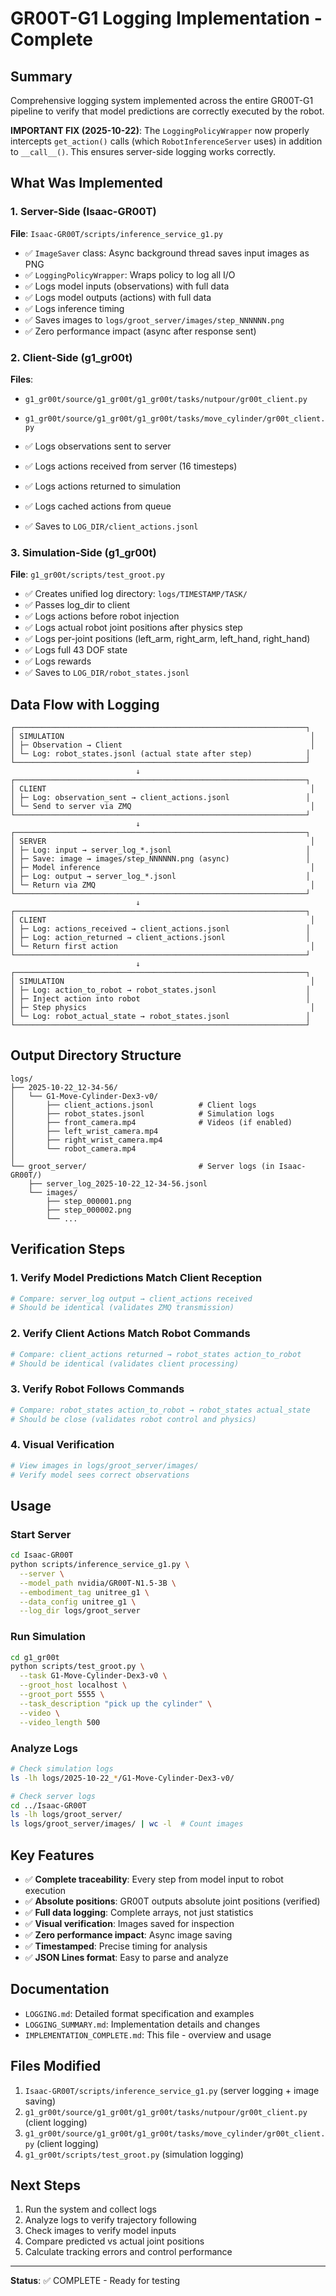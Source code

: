# GR00T-G1 Logging Implementation - Complete

## Summary

Comprehensive logging system implemented across the entire GR00T-G1 pipeline to verify that model predictions are correctly executed by the robot.

**IMPORTANT FIX (2025-10-22)**: The `LoggingPolicyWrapper` now properly intercepts `get_action()` calls (which `RobotInferenceServer` uses) in addition to `__call__()`. This ensures server-side logging works correctly.

## What Was Implemented

### 1. Server-Side (Isaac-GR00T)
**File**: `Isaac-GR00T/scripts/inference_service_g1.py`

- ✅ `ImageSaver` class: Async background thread saves input images as PNG
- ✅ `LoggingPolicyWrapper`: Wraps policy to log all I/O
- ✅ Logs model inputs (observations) with full data
- ✅ Logs model outputs (actions) with full data
- ✅ Logs inference timing
- ✅ Saves images to `logs/groot_server/images/step_NNNNNN.png`
- ✅ Zero performance impact (async after response sent)

### 2. Client-Side (g1_gr00t)
**Files**: 
- `g1_gr00t/source/g1_gr00t/g1_gr00t/tasks/nutpour/gr00t_client.py`
- `g1_gr00t/source/g1_gr00t/g1_gr00t/tasks/move_cylinder/gr00t_client.py`

- ✅ Logs observations sent to server
- ✅ Logs actions received from server (16 timesteps)
- ✅ Logs actions returned to simulation
- ✅ Logs cached actions from queue
- ✅ Saves to `LOG_DIR/client_actions.jsonl`

### 3. Simulation-Side (g1_gr00t)
**File**: `g1_gr00t/scripts/test_groot.py`

- ✅ Creates unified log directory: `logs/TIMESTAMP/TASK/`
- ✅ Passes log_dir to client
- ✅ Logs actions before robot injection
- ✅ Logs actual robot joint positions after physics step
- ✅ Logs per-joint positions (left_arm, right_arm, left_hand, right_hand)
- ✅ Logs full 43 DOF state
- ✅ Logs rewards
- ✅ Saves to `LOG_DIR/robot_states.jsonl`

## Data Flow with Logging

```
┌─────────────────────────────────────────────────────────────────┐
│ SIMULATION                                                       │
│ ├─ Observation → Client                                          │
│ └─ Log: robot_states.jsonl (actual state after step)            │
└─────────────────────────────────────────────────────────────────┘
                            ↓
┌─────────────────────────────────────────────────────────────────┐
│ CLIENT                                                           │
│ ├─ Log: observation_sent → client_actions.jsonl                 │
│ └─ Send to server via ZMQ                                        │
└─────────────────────────────────────────────────────────────────┘
                            ↓
┌─────────────────────────────────────────────────────────────────┐
│ SERVER                                                           │
│ ├─ Log: input → server_log_*.jsonl                              │
│ ├─ Save: image → images/step_NNNNNN.png (async)                 │
│ ├─ Model inference                                               │
│ ├─ Log: output → server_log_*.jsonl                             │
│ └─ Return via ZMQ                                                │
└─────────────────────────────────────────────────────────────────┘
                            ↓
┌─────────────────────────────────────────────────────────────────┐
│ CLIENT                                                           │
│ ├─ Log: actions_received → client_actions.jsonl                 │
│ ├─ Log: action_returned → client_actions.jsonl                  │
│ └─ Return first action                                           │
└─────────────────────────────────────────────────────────────────┘
                            ↓
┌─────────────────────────────────────────────────────────────────┐
│ SIMULATION                                                       │
│ ├─ Log: action_to_robot → robot_states.jsonl                    │
│ ├─ Inject action into robot                                     │
│ ├─ Step physics                                                  │
│ └─ Log: robot_actual_state → robot_states.jsonl                 │
└─────────────────────────────────────────────────────────────────┘
```

## Output Directory Structure

```
logs/
├── 2025-10-22_12-34-56/
│   └── G1-Move-Cylinder-Dex3-v0/
│       ├── client_actions.jsonl          # Client logs
│       ├── robot_states.jsonl            # Simulation logs
│       ├── front_camera.mp4              # Videos (if enabled)
│       ├── left_wrist_camera.mp4
│       ├── right_wrist_camera.mp4
│       └── robot_camera.mp4
│
└── groot_server/                         # Server logs (in Isaac-GR00T/)
    ├── server_log_2025-10-22_12-34-56.jsonl
    └── images/
        ├── step_000001.png
        ├── step_000002.png
        └── ...
```

## Verification Steps

### 1. Verify Model Predictions Match Client Reception
```python
# Compare: server_log output → client_actions received
# Should be identical (validates ZMQ transmission)
```

### 2. Verify Client Actions Match Robot Commands
```python
# Compare: client_actions returned → robot_states action_to_robot
# Should be identical (validates client processing)
```

### 3. Verify Robot Follows Commands
```python
# Compare: robot_states action_to_robot → robot_states actual_state
# Should be close (validates robot control and physics)
```

### 4. Visual Verification
```python
# View images in logs/groot_server/images/
# Verify model sees correct observations
```

## Usage

### Start Server
```bash
cd Isaac-GR00T
python scripts/inference_service_g1.py \
  --server \
  --model_path nvidia/GR00T-N1.5-3B \
  --embodiment_tag unitree_g1 \
  --data_config unitree_g1 \
  --log_dir logs/groot_server
```

### Run Simulation
```bash
cd g1_gr00t
python scripts/test_groot.py \
  --task G1-Move-Cylinder-Dex3-v0 \
  --groot_host localhost \
  --groot_port 5555 \
  --task_description "pick up the cylinder" \
  --video \
  --video_length 500
```

### Analyze Logs
```bash
# Check simulation logs
ls -lh logs/2025-10-22_*/G1-Move-Cylinder-Dex3-v0/

# Check server logs
cd ../Isaac-GR00T
ls -lh logs/groot_server/
ls logs/groot_server/images/ | wc -l  # Count images
```

## Key Features

- ✅ **Complete traceability**: Every step from model input to robot execution
- ✅ **Absolute positions**: GR00T outputs absolute joint positions (verified)
- ✅ **Full data logging**: Complete arrays, not just statistics
- ✅ **Visual verification**: Images saved for inspection
- ✅ **Zero performance impact**: Async image saving
- ✅ **Timestamped**: Precise timing for analysis
- ✅ **JSON Lines format**: Easy to parse and analyze

## Documentation

- `LOGGING.md`: Detailed format specification and examples
- `LOGGING_SUMMARY.md`: Implementation details and changes
- `IMPLEMENTATION_COMPLETE.md`: This file - overview and usage

## Files Modified

1. `Isaac-GR00T/scripts/inference_service_g1.py` (server logging + image saving)
2. `g1_gr00t/source/g1_gr00t/g1_gr00t/tasks/nutpour/gr00t_client.py` (client logging)
3. `g1_gr00t/source/g1_gr00t/g1_gr00t/tasks/move_cylinder/gr00t_client.py` (client logging)
4. `g1_gr00t/scripts/test_groot.py` (simulation logging)

## Next Steps

1. Run the system and collect logs
2. Analyze logs to verify trajectory following
3. Check images to verify model inputs
4. Compare predicted vs actual joint positions
5. Calculate tracking errors and control performance

---

**Status**: ✅ COMPLETE - Ready for testing

